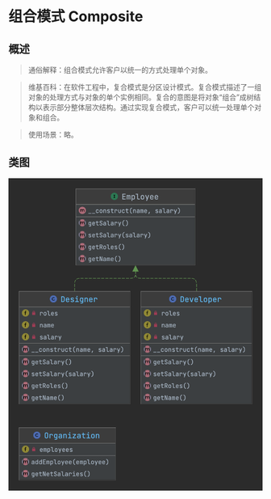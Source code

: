 # 组合模式 Composite

## 概述
> 通俗解释：组合模式允许客户以统一的方式处理单个对象。

> 维基百科：在软件工程中，复合模式是分区设计模式。复合模式描述了一组对象的处理方式与对象的单个实例相同。复合的意图是将对象“组合”成树结构以表示部分整体层次结构。通过实现复合模式，客户可以统一处理单个对象和组合。

> 使用场景：略。

## 类图
![](Composite.png)

